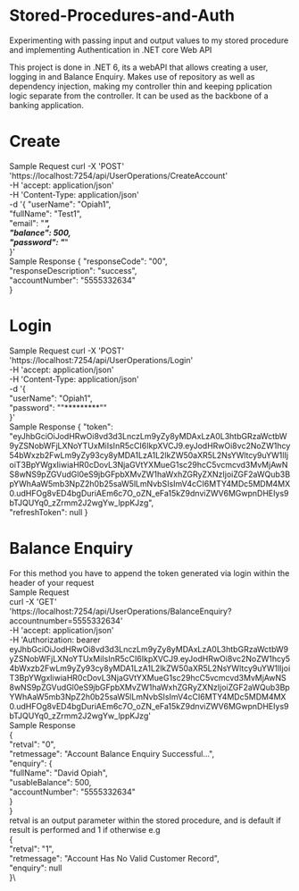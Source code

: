 # Stored-Procedures-and-Auth
Experimenting with passing input and output values to my stored procedure and implementing Authentication in .NET core Web API

This project is done in .NET 6, its a webAPI that allows creating a user, logging in and Balance Enquiry. Makes use of repository as well as dependency injection, making my controller
thin and keeping pplication logic separate from the controller. It can be used as the backbone of a banking application.

# Create
Sample Request
curl -X 'POST' \
  'https://localhost:7254/api/UserOperations/CreateAccount' \
  -H 'accept: application/json' \
  -H 'Content-Type: application/json' \
  -d '{
  "userName": "Opiah1",\
  "fullName": "Test1",\
  "email": "*********",\
  "balance": 500,\
  "password": "*********"\
}'\
Sample Response 
{
  "responseCode": "00",\
  "responseDescription": "success",\
  "accountNumber": "5555332634"\
}


# Login
Sample Request
curl -X 'POST' \
  'https://localhost:7254/api/UserOperations/Login' \
  -H 'accept: application/json' \
  -H 'Content-Type: application/json' \
  -d '{\
  "userName": "Opiah1",\
  "password": ""*********""\
}'\
Sample Response
{
  "token": "eyJhbGciOiJodHRwOi8vd3d3LnczLm9yZy8yMDAxLzA0L3htbGRzaWctbW9yZSNobWFjLXNoYTUxMiIsInR5cCI6IkpXVCJ9.eyJodHRwOi8vc2NoZW1hcy54bWxzb2FwLm9yZy93cy8yMDA1LzA1L2lkZW50aXR5L2NsYWltcy9uYW1lIjoiT3BpYWgxIiwiaHR0cDovL3NjaGVtYXMueG1sc29hcC5vcmcvd3MvMjAwNS8wNS9pZGVudGl0eS9jbGFpbXMvZW1haWxhZGRyZXNzIjoiZGF2aWQub3BpYWhAaW5mb3NpZ2h0b25saW5lLmNvbSIsImV4cCI6MTY4MDc5MDM4MX0.udHFOg8vED4bgDuriAEm6c7O_oZN_eFa15kZ9dnviZWV6MGwpnDHEIys9bTJQUYq0_zZrmm2J2wgYw_lppKJzg",\
  "refreshToken": null
}

# Balance Enquiry
For this method you have to append the token generated via login within the header of your request \
Sample Request\
curl -X 'GET' \
  'https://localhost:7254/api/UserOperations/BalanceEnquiry?accountnumber=5555332634' \
  -H 'accept: application/json' \
  -H 'Authorization: bearer eyJhbGciOiJodHRwOi8vd3d3LnczLm9yZy8yMDAxLzA0L3htbGRzaWctbW9yZSNobWFjLXNoYTUxMiIsInR5cCI6IkpXVCJ9.eyJodHRwOi8vc2NoZW1hcy54bWxzb2FwLm9yZy93cy8yMDA1LzA1L2lkZW50aXR5L2NsYWltcy9uYW1lIjoiT3BpYWgxIiwiaHR0cDovL3NjaGVtYXMueG1sc29hcC5vcmcvd3MvMjAwNS8wNS9pZGVudGl0eS9jbGFpbXMvZW1haWxhZGRyZXNzIjoiZGF2aWQub3BpYWhAaW5mb3NpZ2h0b25saW5lLmNvbSIsImV4cCI6MTY4MDc5MDM4MX0.udHFOg8vED4bgDuriAEm6c7O_oZN_eFa15kZ9dnviZWV6MGwpnDHEIys9bTJQUYq0_zZrmm2J2wgYw_lppKJzg'\
  Sample Response\
  {\
  "retval": "0",\
  "retmessage": "Account Balance Enquiry Successful...",\
  "enquiry": {\
    "fullName": "David Opiah",\
    "usableBalance": 500,\
    "accountNumber": "5555332634"\
  }\
}\
retval is an output parameter within the stored procedure, and is default if result is performed and 1 if otherwise e.g\
{\
  "retval": "1",\
  "retmessage": "Account Has No Valid Customer Record",\
  "enquiry": null\
}\
